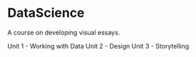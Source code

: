 # DataScience
A course on developing visual essays.

Unit 1 - Working with Data
Unit 2 - Design
Unit 3 - Storytelling
